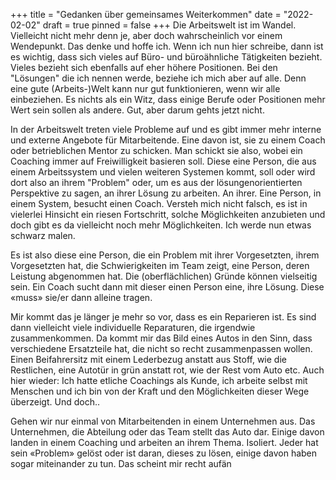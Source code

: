 +++
title = "Gedanken über gemeinsames Weiterkommen"
date = "2022-02-02"
draft = true
pinned = false
+++
Die Arbeitswelt ist im Wandel. Vielleicht nicht mehr denn je, aber doch wahrscheinlich vor einem Wendepunkt. Das denke und hoffe ich. Wenn ich nun hier schreibe, dann ist es wichtig, dass sich vieles auf Büro- und büroähnliche Tätigkeiten bezieht. Vieles bezieht sich ebenfalls auf eher höhere Positionen. Bei den "Lösungen" die ich nennen werde, beziehe ich mich aber auf alle. Denn eine gute (Arbeits-)Welt kann nur gut funktionieren, wenn wir alle einbeziehen. Es nichts als ein Witz, dass einige Berufe oder Positionen mehr Wert sein sollen als andere. Gut, aber darum gehts jetzt nicht. 

In der Arbeitswelt treten viele Probleme auf und es gibt immer mehr interne und externe Angebote für Mitarbeitende. Eine davon ist, sie zu einem Coach oder betrieblichen Mentor zu schicken. Man schickt sie also, wobei ein Coaching immer auf Freiwilligkeit basieren soll. Diese eine Person, die aus einem Arbeitssystem und vielen weiteren Systemen kommt, soll oder wird dort also an ihrem "Problem" oder, um es aus der lösungenorientierten Perspektive zu sagen, an ihrer Lösung zu arbeiten. An ihrer. Eine Person, in einem System, besucht einen Coach. Versteh mich nicht falsch, es ist in vielerlei Hinsicht ein riesen Fortschritt, solche Möglichkeiten anzubieten und doch gibt es da vielleicht noch mehr Möglichkeiten. Ich werde nun etwas schwarz malen.

Es ist also diese eine Person, die ein Problem mit ihrer Vorgesetzten, ihrem Vorgesetzten hat, die Schwierigkeiten im Team zeigt, eine Person, deren Leistung abgenommen hat. Die (oberflächlichen) Gründe können vielseitig sein. Ein Coach sucht dann mit dieser einen Person eine, ihre Lösung. Diese «muss» sie/er dann alleine tragen. 

Mir kommt das je länger je mehr so vor, dass es ein Reparieren ist. Es sind dann vielleicht viele individuelle Reparaturen, die irgendwie zusammenkommen. Da kommt mir das Bild eines Autos in den Sinn, dass verschiedene Ersatzteile hat, die nicht so recht zusammenpassen wollen. Einen Beifahrersitz mit einem Lederbezug anstatt aus Stoff, wie die Restlichen, eine Autotür in grün anstatt rot, wie der Rest vom Auto etc.  Auch hier wieder: Ich hatte etliche Coachings als Kunde, ich arbeite selbst mit Menschen und ich bin von der Kraft und den Möglichkeiten dieser Wege überzeigt. Und doch..

Gehen wir nur einmal von Mitarbeitenden in einem Unternehmen aus. Das Unternehmen, die Abteilung oder das Team stellt das Auto dar. Einige davon landen in einem Coaching und arbeiten an ihrem Thema. Isoliert. Jeder hat sein «Problem» gelöst oder ist daran, dieses zu lösen, einige davon haben sogar miteinander zu tun.  Das scheint mir recht aufän
